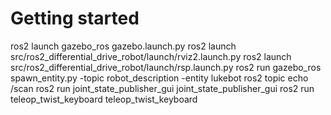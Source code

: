 # Getting started

ros2 launch gazebo_ros gazebo.launch.py
ros2 launch src/ros2_differential_drive_robot/launch/rviz2.launch.py 
ros2 launch src/ros2_differential_drive_robot/launch/rsp.launch.py
ros2 run gazebo_ros spawn_entity.py -topic robot_description -entity lukebot
ros2 topic echo /scan 
ros2 run joint_state_publisher_gui joint_state_publisher_gui
ros2 run teleop_twist_keyboard teleop_twist_keyboard 